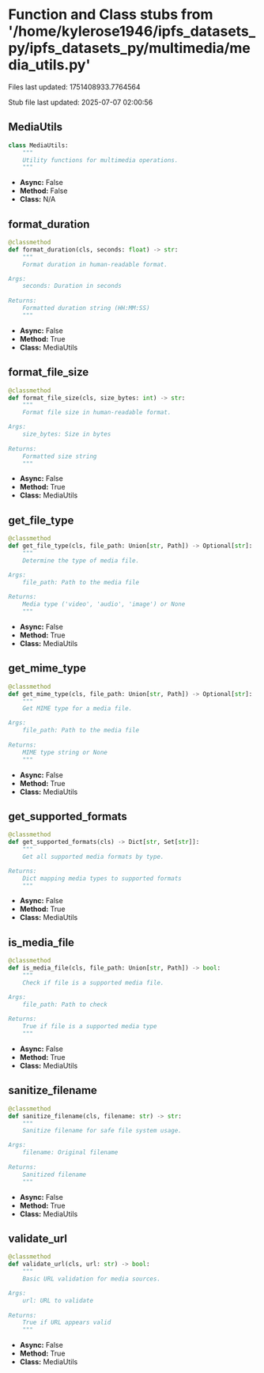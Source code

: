 # Function and Class stubs from '/home/kylerose1946/ipfs_datasets_py/ipfs_datasets_py/multimedia/media_utils.py'

Files last updated: 1751408933.7764564

Stub file last updated: 2025-07-07 02:00:56

## MediaUtils

```python
class MediaUtils:
    """
    Utility functions for multimedia operations.
    """
```
* **Async:** False
* **Method:** False
* **Class:** N/A

## format_duration

```python
@classmethod
def format_duration(cls, seconds: float) -> str:
    """
    Format duration in human-readable format.

Args:
    seconds: Duration in seconds
    
Returns:
    Formatted duration string (HH:MM:SS)
    """
```
* **Async:** False
* **Method:** True
* **Class:** MediaUtils

## format_file_size

```python
@classmethod
def format_file_size(cls, size_bytes: int) -> str:
    """
    Format file size in human-readable format.

Args:
    size_bytes: Size in bytes
    
Returns:
    Formatted size string
    """
```
* **Async:** False
* **Method:** True
* **Class:** MediaUtils

## get_file_type

```python
@classmethod
def get_file_type(cls, file_path: Union[str, Path]) -> Optional[str]:
    """
    Determine the type of media file.

Args:
    file_path: Path to the media file
    
Returns:
    Media type ('video', 'audio', 'image') or None
    """
```
* **Async:** False
* **Method:** True
* **Class:** MediaUtils

## get_mime_type

```python
@classmethod
def get_mime_type(cls, file_path: Union[str, Path]) -> Optional[str]:
    """
    Get MIME type for a media file.

Args:
    file_path: Path to the media file
    
Returns:
    MIME type string or None
    """
```
* **Async:** False
* **Method:** True
* **Class:** MediaUtils

## get_supported_formats

```python
@classmethod
def get_supported_formats(cls) -> Dict[str, Set[str]]:
    """
    Get all supported media formats by type.

Returns:
    Dict mapping media types to supported formats
    """
```
* **Async:** False
* **Method:** True
* **Class:** MediaUtils

## is_media_file

```python
@classmethod
def is_media_file(cls, file_path: Union[str, Path]) -> bool:
    """
    Check if file is a supported media file.

Args:
    file_path: Path to check
    
Returns:
    True if file is a supported media type
    """
```
* **Async:** False
* **Method:** True
* **Class:** MediaUtils

## sanitize_filename

```python
@classmethod
def sanitize_filename(cls, filename: str) -> str:
    """
    Sanitize filename for safe file system usage.

Args:
    filename: Original filename
    
Returns:
    Sanitized filename
    """
```
* **Async:** False
* **Method:** True
* **Class:** MediaUtils

## validate_url

```python
@classmethod
def validate_url(cls, url: str) -> bool:
    """
    Basic URL validation for media sources.

Args:
    url: URL to validate
    
Returns:
    True if URL appears valid
    """
```
* **Async:** False
* **Method:** True
* **Class:** MediaUtils
